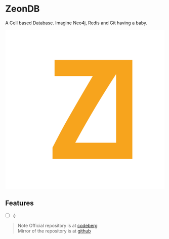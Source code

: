 # ZeonDB
A Cell based Database. Imagine Neo4j, Redis and Git having a baby.

<img src="./logo.png" w=256>

## Features
- [ ] :)

> Note
> Official repository is at [codeberg](https://codeberg.org/LowByteFox/ZeonDB) <br>
> Mirror of the repository is at [github](https://github.com/LowByteFox/ZeonDB)
